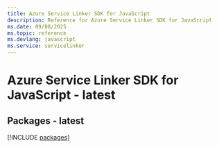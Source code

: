 ```yaml
---
title: Azure Service Linker SDK for JavaScript
description: Reference for Azure Service Linker SDK for JavaScript
ms.date: 09/08/2025
ms.topic: reference
ms.devlang: javascript
ms.service: servicelinker
---
```

# Azure Service Linker SDK for JavaScript - latest
## Packages - latest
[!INCLUDE [packages](service-linker-index.md)]